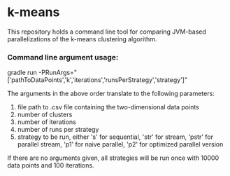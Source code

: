 # k-means
This repository holds a command line tool for comparing JVM-based parallelizations of the k-means clustering algorithm.

### Command line argument usage:

gradle run -PRunArgs="['pathToDataPoints','k','iterations','runsPerStrategy','strategy']"

The arguments in the above order translate to the following parameters:

1.  file path to .csv file containing the two-dimensional data points
2.  number of clusters
3.  number of iterations
4.  number of runs per strategy
5.  strategy to be run, either 's' for sequential, 'str' for stream, 'pstr' for parallel
stream, 'p1' for naive parallel, 'p2' for optimized parallel version

If there are no arguments given, all strategies will be run once with 10000 data points and 100 iterations. 
